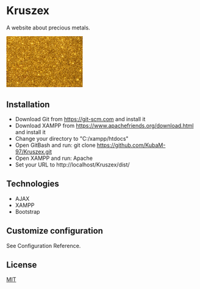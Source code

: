 
# Kruszex

A website about precious metals.

<img src="src/img/logo.jpg" alt="Logo" title="Logo" width="200px" />

## Installation

+   Download Git from https://git-scm.com and install it
+   Download XAMPP from https://www.apachefriends.org/download.html and install it
+   Change your directory to "C:/xampp/htdocs"
+   Open GitBash and run: git clone https://github.com/KubaM-97/Kruszex.git
+   Open XAMPP and run: Apache
+   Set your URL to http://localhost/Kruszex/dist/

## Technologies
+   AJAX
+   XAMPP
+   Bootstrap

## Customize configuration
See Configuration Reference.

## License
[MIT](https://choosealicense.com/licenses/mit/)
